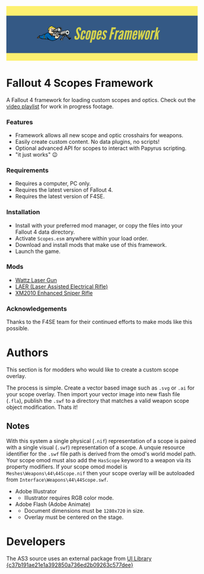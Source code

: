
![Fallout 4 Scopes Framework](Documents/Nexus.jpg)
# Fallout 4 Scopes Framework
A Fallout 4 framework for loading custom scopes and optics.
Check out the [video playlist](https://www.youtube.com/playlist?list=PLdEgiq4kaju3CYBlhULuza2JnbikUS18Q) for work in progress footage.

### Features
* Framework allows all new scope and optic crosshairs for weapons.
* Easily create custom content. No data plugins, no scripts!
* Optional advanced API for scopes to interact with Papyrus scripting.
* "it just works" 😉

### Requirements
* Requires a computer, PC only.
* Requires the latest version of Fallout 4.
* Requires the latest version of F4SE.

### Installation
* Install with your preferred mod manager, or copy the files into your Fallout 4 data directory.
* Activate `Scopes.esm` anywhere within your load order.
* Download and install mods that make use of this framework.
* Launch the game.

### Mods
* [Wattz Laser Gun](https://www.nexusmods.com/fallout4/mods/26386)
* [LAER (Laser Assisted Electrical Rifle)](https://www.nexusmods.com/fallout4/mods/30868)
* [XM2010 Enhanced Sniper Rifle](https://www.nexusmods.com/fallout4/mods/36750)

### Acknowledgements
Thanks to the F4SE team for their continued efforts to make mods like this possible.

# Authors
This section is for modders who would like to create a custom scope overlay.

The process is simple.
Create a vector based image such as `.svg` or `.ai` for your scope overlay.
Then import your vector image into new flash file (`.fla`), publish the `.swf` to a directory that matches a valid weapon scope object modification. Thats it!

## Notes
With this system a single physical (`.nif`) representation of a scope is paired with a single visual (`.swf`) representation of a scope. A unquie resource identifier for the `.swf` file path is derived from the omod's world model path.
Your scope omod must also add the `HasScope` keyword to a weapon via its property modifiers.
If your scope omod model is `Meshes\Weapons\44\44Scope.nif` then your scope overlay will be autoloaded from `Interface\Weapons\44\44Scope.swf`.

* Adobe Illustrator
* * Illustrator requires RGB color mode.
* Adobe Flash (Adobe Animate)
* * Document dimensions must be `1280x720` in size.
* * Overlay must be centered on the stage.

# Developers
The AS3 source uses an external package from [UI Library {c37b191ae21e1a392850a736ed2b09263c577dee}](https://github.com/Scrivener07/FO4_Scripting/tree/c37b191ae21e1a392850a736ed2b09263c577dee/Data.UI.Library/Interface/Source/Fallout_Library)
